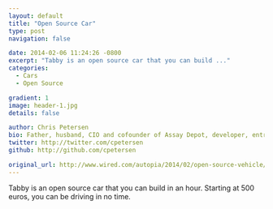```yaml
---
layout: default
title: "Open Source Car"
type: post
navigation: false

date: 2014-02-06 11:24:26 -0800
excerpt: "Tabby is an open source car that you can build ..."
categories:
  - Cars
  - Open Source

gradient: 1
image: header-1.jpg
details: false

author: Chris Petersen
bio: Father, husband, CIO and cofounder of Assay Depot, developer, entrepreneur and technologist.
twitter: http://twitter.com/cpetersen
github: http://github.com/cpetersen

original_url: http://www.wired.com/autopia/2014/02/open-source-vehicle/
---
```



Tabby is an open source car that you can build in an hour. Starting at 500 euros, you can be driving in no time. 
